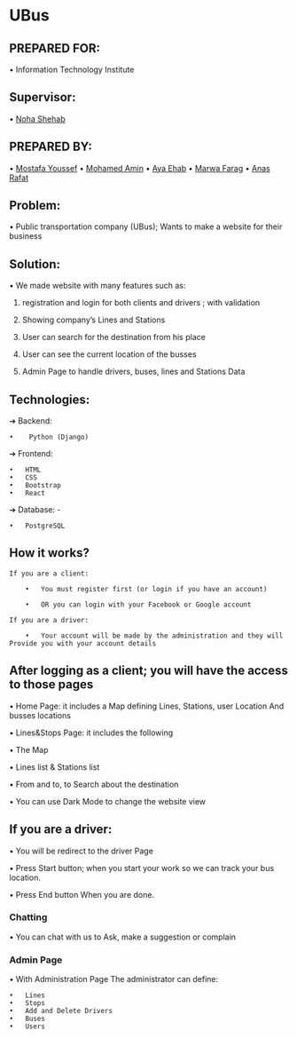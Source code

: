 # UBus

## PREPARED FOR:

• Information Technology Institute

## Supervisor:

• [Noha Shehab](https://github.com/NohaAShehab)

## PREPARED BY:

• [Mostafa Youssef](https://github.com/Mostafa-YMS)
• [Mohamed Amin](https://github.com/mohamed000123)
• [Aya Ehab](https://github.com/ayyaehab)
• [Marwa Farag](https://github.com/marwafarg)
• [Anas Rafat](https://github.com/anasRafat)

## Problem:

• Public transportation company (UBus); Wants to make a website for their business

## Solution:

• We made website with many features such as:

1. registration and login for both clients and drivers ; with validation

2. Showing company’s Lines and Stations

3. User can search for the destination from his place

4. User can see the current location of the busses

5. Admin Page to handle drivers, buses, lines and Stations Data

## Technologies:

➔ Backend:

    •	 Python (Django)

➔ Frontend:

    •	HTML
    •	CSS
    •	Bootstrap
    •	React

➔ Database: -

    •	PostgreSQL

## How it works?

    If you are a client:

        •	You must register first (or login if you have an account)

        •	OR you can login with your Facebook or Google account

    If you are a driver:

        •	Your account will be made by the administration and they will Provide you with your account details

## After logging as a client; you will have the access to those pages

• Home Page: it includes a Map defining Lines, Stations, user Location And busses locations

• Lines&Stops Page: it includes the following

• The Map

• Lines list & Stations list

• From and to, to Search about the destination

• You can use Dark Mode to change the website view

## If you are a driver:

• You will be redirect to the driver Page

• Press Start button; when you start your work so we can track your bus location.

• Press End button When you are done.

### Chatting

• You can chat with us to Ask, make a suggestion or complain

### Admin Page

• With Administration Page The administrator can define:

    •	Lines
    •	Stops
    •	Add and Delete Drivers
    •	Buses
    •	Users
